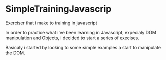 # SimpleTrainingJavascrip
Exerciser that i make to training in javascript

In order to practice what i've been learning in Javascript, expecialy DOM manipulation and Objects, i decided to start a series of execises.

Basicaly i started by looking to some simple examples a start to manipulate the DOM.
